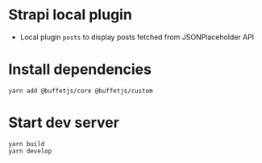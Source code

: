 # Strapi local plugin

- Local plugin `posts` to display posts fetched from JSONPlaceholder API

# Install dependencies

```
yarn add @buffetjs/core @buffetjs/custom
```

# Start dev server

```
yarn build
yarn develop
```
